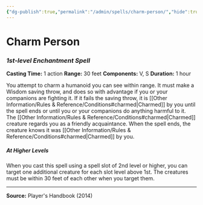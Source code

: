 ```yaml
---
{"dg-publish":true,"permalink":"/admin/spells/charm-person/","hide":true,"updated":"2025-08-05T19:49:54.398+01:00"}
---
```


# Charm Person
### *1st-level Enchantment Spell*
**Casting Time:** 1 action
**Range:** 30 feet
**Components:** V, S
**Duration:** 1 hour

You attempt to charm a humanoid you can see within range. It must make a Wisdom saving throw, and does so with advantage if you or your companions are fighting it. If it fails the saving throw, it is [[Other Information/Rules & Reference/Conditions#charmed\|Charmed]] by you until the spell ends or until you or your companions do anything harmful to it. The [[Other Information/Rules & Reference/Conditions#charmed\|Charmed]] creature regards you as a friendly acquaintance. When the spell ends, the creature knows it was [[Other Information/Rules & Reference/Conditions#charmed\|Charmed]] by you.

##### At Higher Levels
When you cast this spell using a spell slot of 2nd level or higher, you can target one additional creature for each slot level above 1st. The creatures must be within 30 feet of each other when you target them.

---
**Source:** Player's Handbook (2014)